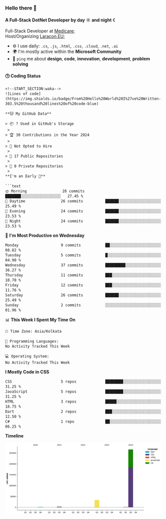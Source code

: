 ### Hello there 👋

#### A Full-Stack DotNet Developer by day ☼ and night ☾

Full-Stack Developer at [Medicare](https://medicare.pt?ref=github-caneco);<br>
Host/Organizing [Laracon EU](https://laracon.eu?ref=github-caneco);<br>

- ⚙️ I use daily: `.cs`, `.js`, `.html`, `.css`, `.cloud`, `.net`, `.ai`
- 🌍 I'm mostly active within the **Microsoft Community**
- 💬 `ping` me about **design**, **code**, **innovation**, **development**, **problem solving**

#### 🕒 Coding Status

```text
<!--START_SECTION:waka-->
![Lines of code](https://img.shields.io/badge/From%20Hello%20World%20I%27ve%20Written-303.5%20thousand%20lines%20of%20code-blue)

**🐱 My GitHub Data** 

> 📦 ? Used in GitHub's Storage 
 > 
> 🏆 30 Contributions in the Year 2024
 > 
> 🚫 Not Opted to Hire
 > 
> 📜 17 Public Repositories 
 > 
> 🔑 0 Private Repositories 
 > 
**I'm an Early 🐤** 

```text
🌞 Morning                28 commits          ███████░░░░░░░░░░░░░░░░░░   27.45 % 
🌆 Daytime                26 commits          ██████░░░░░░░░░░░░░░░░░░░   25.49 % 
🌃 Evening                24 commits          ██████░░░░░░░░░░░░░░░░░░░   23.53 % 
🌙 Night                  24 commits          ██████░░░░░░░░░░░░░░░░░░░   23.53 % 
```
📅 **I'm Most Productive on Wednesday** 

```text
Monday                   9 commits           ██░░░░░░░░░░░░░░░░░░░░░░░   08.82 % 
Tuesday                  5 commits           █░░░░░░░░░░░░░░░░░░░░░░░░   04.90 % 
Wednesday                37 commits          █████████░░░░░░░░░░░░░░░░   36.27 % 
Thursday                 11 commits          ███░░░░░░░░░░░░░░░░░░░░░░   10.78 % 
Friday                   12 commits          ███░░░░░░░░░░░░░░░░░░░░░░   11.76 % 
Saturday                 26 commits          ██████░░░░░░░░░░░░░░░░░░░   25.49 % 
Sunday                   2 commits           ░░░░░░░░░░░░░░░░░░░░░░░░░   01.96 % 
```


📊 **This Week I Spent My Time On** 

```text
🕑︎ Time Zone: Asia/Kolkata

💬 Programming Languages: 
No Activity Tracked This Week

💻 Operating System: 
No Activity Tracked This Week
```

**I Mostly Code in CSS** 

```text
CSS                      5 repos             ████████░░░░░░░░░░░░░░░░░   31.25 % 
JavaScript               5 repos             ████████░░░░░░░░░░░░░░░░░   31.25 % 
HTML                     3 repos             █████░░░░░░░░░░░░░░░░░░░░   18.75 % 
Dart                     2 repos             ███░░░░░░░░░░░░░░░░░░░░░░   12.50 % 
C#                       1 repo              ██░░░░░░░░░░░░░░░░░░░░░░░   06.25 % 
```



**Timeline**

![Lines of Code chart](https://raw.githubusercontent.com/subashkumar-it19/subashkumar-it19/main/assets/bar_graph.png)


<!--END_SECTION:waka-->


